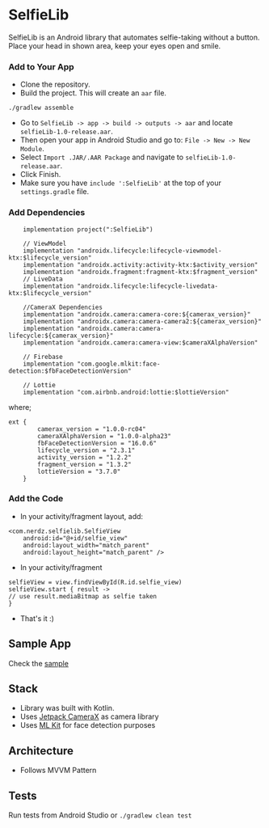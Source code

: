 # SelfieLib

SelfieLib is an Android library that automates selfie-taking without a button. Place your head in
shown area, keep your eyes open and smile.

### Add to Your App
- Clone the repository.
- Build the project. This will create an `aar` file. 
``` 
./gradlew assemble
```
- Go to `SelfieLib -> app -> build -> outputs -> aar` and locate `selfieLib-1.0-release.aar`.
- Then open your app in Android Studio and go to: `File -> New -> New Module`.
- Select `Import .JAR/.AAR Package` and navigate to `selfieLib-1.0-release.aar`.
- Click Finish.
- Make sure you have `include ':SelfieLib'` at the top of your `settings.gradle` file.

### Add Dependencies
```
    implementation project(":SelfieLib")

    // ViewModel
    implementation "androidx.lifecycle:lifecycle-viewmodel-ktx:$lifecycle_version"
    implementation "androidx.activity:activity-ktx:$activity_version"
    implementation "androidx.fragment:fragment-ktx:$fragment_version"
    // LiveData
    implementation "androidx.lifecycle:lifecycle-livedata-ktx:$lifecycle_version"

    //CameraX Dependencies
    implementation "androidx.camera:camera-core:${camerax_version}"
    implementation "androidx.camera:camera-camera2:${camerax_version}"
    implementation "androidx.camera:camera-lifecycle:${camerax_version}"
    implementation "androidx.camera:camera-view:$cameraXAlphaVersion"

    // Firebase
    implementation "com.google.mlkit:face-detection:$fbFaceDetectionVersion"

    // Lottie
    implementation "com.airbnb.android:lottie:$lottieVersion"

```
where; 
```
ext {
        camerax_version = "1.0.0-rc04"
        cameraXAlphaVersion = "1.0.0-alpha23"
        fbFaceDetectionVersion = "16.0.6"
        lifecycle_version = "2.3.1"
        activity_version = "1.2.2"
        fragment_version = "1.3.2"
        lottieVersion = "3.7.0"
    }
```

### Add the Code
- In your activity/fragment layout, add: 
```
<com.nerdz.selfielib.SelfieView
    android:id="@+id/selfie_view"
    android:layout_width="match_parent"
    android:layout_height="match_parent" />
```

- In your activity/fragment
```
selfieView = view.findViewById(R.id.selfie_view)
selfieView.start { result ->
// use result.mediaBitmap as selfie taken
}
```

- That's it :)

## Sample App
Check the [sample](https://github.com/orcunozyurt/SelfieApp)

## Stack
- Library was built with Kotlin.
- Uses [Jetpack CameraX](https://developer.android.com/training/camerax) as camera library
- Uses [ML Kit](https://developers.google.com/ml-kit/vision/face-detection/android) for face detection purposes

## Architecture
- Follows MVVM Pattern

## Tests
Run tests from Android Studio or `./gradlew clean test`
